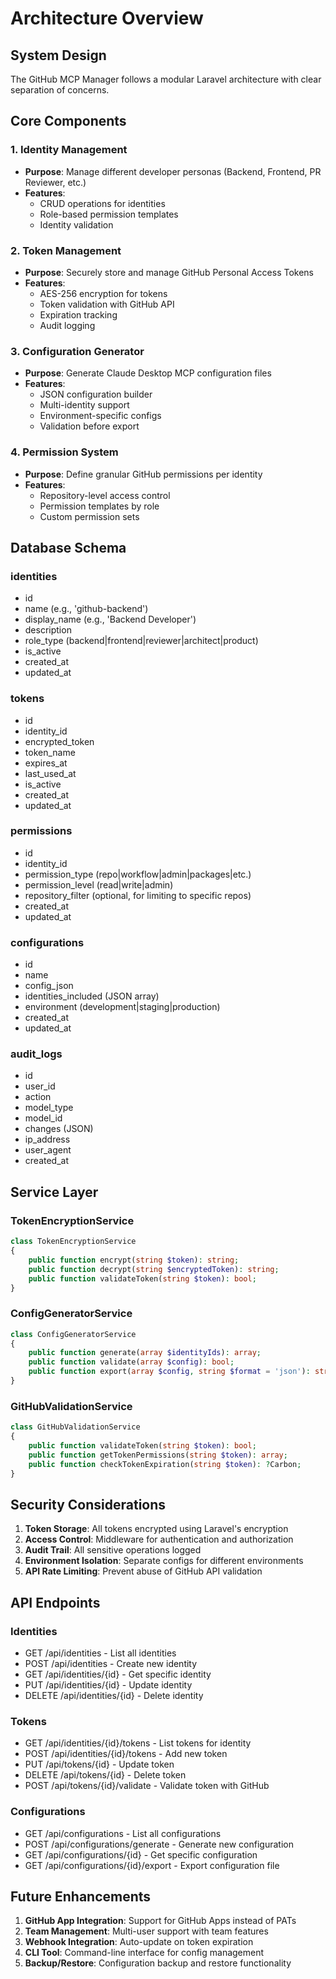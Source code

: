 # Architecture Overview

## System Design

The GitHub MCP Manager follows a modular Laravel architecture with clear separation of concerns.

## Core Components

### 1. Identity Management
- **Purpose**: Manage different developer personas (Backend, Frontend, PR Reviewer, etc.)
- **Features**: 
  - CRUD operations for identities
  - Role-based permission templates
  - Identity validation

### 2. Token Management
- **Purpose**: Securely store and manage GitHub Personal Access Tokens
- **Features**:
  - AES-256 encryption for tokens
  - Token validation with GitHub API
  - Expiration tracking
  - Audit logging

### 3. Configuration Generator
- **Purpose**: Generate Claude Desktop MCP configuration files
- **Features**:
  - JSON configuration builder
  - Multi-identity support
  - Environment-specific configs
  - Validation before export

### 4. Permission System
- **Purpose**: Define granular GitHub permissions per identity
- **Features**:
  - Repository-level access control
  - Permission templates by role
  - Custom permission sets

## Database Schema

### identities
- id
- name (e.g., 'github-backend')
- display_name (e.g., 'Backend Developer')
- description
- role_type (backend|frontend|reviewer|architect|product)
- is_active
- created_at
- updated_at

### tokens
- id
- identity_id
- encrypted_token
- token_name
- expires_at
- last_used_at
- is_active
- created_at
- updated_at

### permissions
- id
- identity_id
- permission_type (repo|workflow|admin|packages|etc.)
- permission_level (read|write|admin)
- repository_filter (optional, for limiting to specific repos)
- created_at
- updated_at

### configurations
- id
- name
- config_json
- identities_included (JSON array)
- environment (development|staging|production)
- created_at
- updated_at

### audit_logs
- id
- user_id
- action
- model_type
- model_id
- changes (JSON)
- ip_address
- user_agent
- created_at

## Service Layer

### TokenEncryptionService
```php
class TokenEncryptionService
{
    public function encrypt(string $token): string;
    public function decrypt(string $encryptedToken): string;
    public function validateToken(string $token): bool;
}
```

### ConfigGeneratorService
```php
class ConfigGeneratorService
{
    public function generate(array $identityIds): array;
    public function validate(array $config): bool;
    public function export(array $config, string $format = 'json'): string;
}
```

### GitHubValidationService
```php
class GitHubValidationService
{
    public function validateToken(string $token): bool;
    public function getTokenPermissions(string $token): array;
    public function checkTokenExpiration(string $token): ?Carbon;
}
```

## Security Considerations

1. **Token Storage**: All tokens encrypted using Laravel's encryption
2. **Access Control**: Middleware for authentication and authorization
3. **Audit Trail**: All sensitive operations logged
4. **Environment Isolation**: Separate configs for different environments
5. **API Rate Limiting**: Prevent abuse of GitHub API validation

## API Endpoints

### Identities
- GET /api/identities - List all identities
- POST /api/identities - Create new identity
- GET /api/identities/{id} - Get specific identity
- PUT /api/identities/{id} - Update identity
- DELETE /api/identities/{id} - Delete identity

### Tokens
- GET /api/identities/{id}/tokens - List tokens for identity
- POST /api/identities/{id}/tokens - Add new token
- PUT /api/tokens/{id} - Update token
- DELETE /api/tokens/{id} - Delete token
- POST /api/tokens/{id}/validate - Validate token with GitHub

### Configurations
- GET /api/configurations - List all configurations
- POST /api/configurations/generate - Generate new configuration
- GET /api/configurations/{id} - Get specific configuration
- GET /api/configurations/{id}/export - Export configuration file

## Future Enhancements

1. **GitHub App Integration**: Support for GitHub Apps instead of PATs
2. **Team Management**: Multi-user support with team features
3. **Webhook Integration**: Auto-update on token expiration
4. **CLI Tool**: Command-line interface for config management
5. **Backup/Restore**: Configuration backup and restore functionality